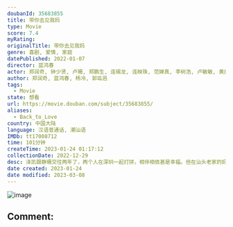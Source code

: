 ```yaml
---
doubanId: 35683855
title: 带你去见我妈
type: Movie
score: 7.4
myRating: 
originalTitle: 带你去见我妈
genre: 喜剧, 爱情, 家庭
datePublished: 2022-01-07
director: 蓝鸿春
actor: 郑润奇, 钟少贤, 卢珊, 郑鹏生, 连锡龙, 连映珠, 范婵真, 李树浩, 卢敏敏, 黄庚州, 郑辉松, 周素琴, 苏细珍
author: 郑润奇, 蓝鸿春, 杨冷, 郭竑邑
tags:
  - Movie
state: 想看
url: https://movie.douban.com/subject/35683855/
aliases:
  - Back_to_Love
country: 中国大陆
language: 汉语普通话, 潮汕语
IMDb: tt17008712
time: 101分钟
createTime: 2023-01-24 01:17:12
collectionDate: 2022-12-29
desc: 泽凯跟静珊交往两年了，两个人在深圳一起打拼，相伴相依甚是幸福。但在汕头老家的妈妈，却不知道泽凯已经有了女朋友，不停地给泽凯找对象，甚至安排人跑到深圳来跟泽凯相亲。泽凯知道，要让妈妈接受静珊是很难迈过...
date created: 2023-01-24
date modified: 2023-03-08
---
```


![image](p2831589600.jpg)

Comment:
---
